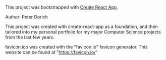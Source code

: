This project was bootstrapped with [Create React App](https://github.com/facebook/create-react-app).

Author: Peter Dorich

This project was created with create-react-app as a foundation, and then tailored into my personal portfolio for my major Computer Science projects from the last few years. 

favicon.ico was created with the "favicon.io" favicon generator.
This website can be found at "https://favicon.io/"
